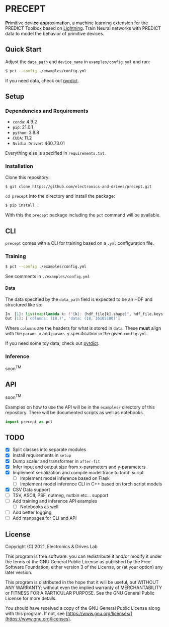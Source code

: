 # PRECEPT

**Pr**imitive d**e**vi**ce** a**p**proxima**t**ion, a machine learning
extension for the PREDICT Toolbox based on
[Lightning](https://www.pytorchlightning.ai/). Train Neural
networks with PREDICT data to model the behavior of primitive devices.

## Quick Start

Adjust the `data_path` and `device_name` in `examples/config.yml` and run:

```bash
$ pct --config ./examples/config.yml
```

If you need data, check out 
[pyrdict](https://githhub.com/augustunderground/pyrdict).

## Setup

### Dependencies and Requirements

- `conda`: 4.9.2
- `pip`: 21.0.1
- `python`: 3.8.8
- `CUDA`: 11.2
- `Nvidia Driver`: 460.73.01

Everything else is specified in `requirements.txt`.

### Installation

Clone this repository:

```bash
$ git clone https://github.com/electronics-and-drives/precept.git
```

`cd precept` into the directory and install the package:

```bash
$ pip install .
```

With this the `precept` package including the `pct` command will be available.

## CLI

`precept` comes with a CLI for training based on a `.yml` configuration file.

### Training

```bash
$ pct --config ./examples/config.yml
```

See comments in `./examples/config.yml`

#### Data

The data specified by the `data_path` field is expected to be an HDF and structured like so:

```python
In  [1]: list(map(lambda k: f"{k}: {hdf_file[k].shape}", hdf_file.keys()))
Out [1]: ['columns: (18,)', 'data: (18, 16105100)']
```

Where `columns` are the headers for what is stored in `data`. These **must**
align with the `params_x` and `params_y` specification in the given
`config.yml`.

If you need some toy data, check out 
[pyrdict](https://githhub.com/augustunderground/pyrdict).

### Inference

soon<sup>TM</sup>

## API

soon<sup>TM</sup>

Examples on how to use the API will be in the `examples/` directory of
this repository. There will be documented scripts as well as notebooks.

```python
import precept as pct
```

## TODO

- [X] Split classes into separate modules
- [X] Install requirements in `setup`
- [X] Dump scaler and transformer in `after-fit`
- [X] Infer input and output size from x-parameters and y-parameters
- [X] Implement serialization and compile model trace to torch script
    - [ ] Implement model inference based on Flask
    - [ ] Implement model inference CLI in C++ based on torch script models
- [X] CSV Data support
- [ ] TSV, ASCII, PSF, nutmeg, nutbin etc... support
- [ ] Add training and inference API examples
    - [ ] Notebooks as well
- [ ] Add better logging
- [ ] Add manpages for CLI and API

## License

Copyright (C) 2021, Electronics & Drives Lab

This program is free software: you can redistribute it and/or modify
it under the terms of the GNU General Public License as published by
the Free Software Foundation, either version 3 of the License, or
(at your option) any later version.

This program is distributed in the hope that it will be useful,
but WITHOUT ANY WARRANTY; without even the implied warranty of
MERCHANTABILITY or FITNESS FOR A PARTICULAR PURPOSE.  See the
GNU General Public License for more details.

You should have received a copy of the GNU General Public License
along with this program. If not, see 
[https://www.gnu.org/licenses/](https://www.gnu.org/licenses).
